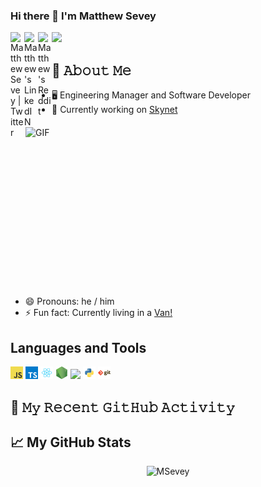 ### Hi there 👋 I'm Matthew Sevey

<!-- 
TODO
 - Add GitLab
 - Add Instagram 
-->

<a href="https://twitter.com/mjsevey">
  <img align="left" alt="Matthew Sevey | Twitter" width="22px" src="https://raw.githubusercontent.com/peterthehan/peterthehan/master/assets/twitter.svg" />
</a>
<a href="https://www.linkedin.com/in/sevey/">
  <img align="left" alt="Matthew's LinkedIN" width="22px" src="https://raw.githubusercontent.com/peterthehan/peterthehan/master/assets/linkedin.svg" />
</a>
<a href="https://www.reddit.com/user/MSevey">
  <img align="left" alt="Matthew's Reddit" width="22px" src="https://raw.githubusercontent.com/peterthehan/peterthehan/master/assets/reddit.svg" />
</a>

<!--
**MSevey/MSevey** is a ✨ _special_ ✨ repository because its `README.md` (this file) appears on your GitHub profile.

Here are some ideas to get you started:

- 🔭 I’m currently working on ...
- 🌱 I’m currently learning ...
- 👯 I’m looking to collaborate on ...
- 🤔 I’m looking for help with ...
- 💬 Ask me about ...
- 📫 How to reach me: ...
- 😄 Pronouns: ...
- ⚡ Fun fact: ...
-->

![](https://visitor-badge.glitch.me/badge?page_id=MSevey.MSevey)
  
 <img align="right" alt="GIF" src="https://media.giphy.com/media/zOvBKUUEERdNm/giphy-downsized.gif" width="480" height="270"  /> 


## :book: 𝙰𝚋𝚘𝚞𝚝 𝙼𝚎
- 🖥 Engineering Manager and Software Developer
- 💼 Currently working on [Skynet](https://siasky.net)
<!-- - 💻 𝙵𝚘𝚞𝚗𝚍𝚎𝚛 𝚘𝚏 SkyBuy -->
- 😄 Pronouns: he / him
- ⚡ Fun fact: Currently living in a [Van!](https://www.instagram.com/trek2gether/) 

## Languages and Tools  
<code><img height="20" src="https://raw.githubusercontent.com/github/explore/80688e429a7d4ef2fca1e82350fe8e3517d3494d/topics/javascript/javascript.png"></code>
<code><img height="20" src="https://raw.githubusercontent.com/github/explore/80688e429a7d4ef2fca1e82350fe8e3517d3494d/topics/typescript/typescript.png"></code>
<code><img height="20" src="https://raw.githubusercontent.com/github/explore/80688e429a7d4ef2fca1e82350fe8e3517d3494d/topics/react/react.png"></code>
<code><img height="20" src="https://raw.githubusercontent.com/github/explore/80688e429a7d4ef2fca1e82350fe8e3517d3494d/topics/nodejs/nodejs.png"></code>
<code><img height="20" src="https://camo.githubusercontent.com/94761affed6454156a526a0fcab454ed4a432d9472087a9d330598a38ffe56cd/68747470733a2f2f7261772e6769746875622e636f6d2f676f6c616e672d73616d706c65732f676f706865722d766563746f722f6d61737465722f676f706865722e706e67"></code>
<code><img height="20" src="https://raw.githubusercontent.com/github/explore/80688e429a7d4ef2fca1e82350fe8e3517d3494d/topics/python/python.png"></code>
<code><img height="20" src="https://raw.githubusercontent.com/github/explore/80688e429a7d4ef2fca1e82350fe8e3517d3494d/topics/git/git.png"></code>

## 🔔 𝙼𝚢 𝚁𝚎𝚌𝚎𝚗𝚝 𝙶𝚒𝚝𝙷𝚞𝚋 𝙰𝚌𝚝𝚒𝚟𝚒𝚝𝚢
<!--START_SECTION:activity-->
<!--END_SECTION:activity-->

## 📈 My GitHub Stats

<p align="center"> <img src="https://github-readme-stats.vercel.app/api?username=MSevey&show_icons=true&theme=gotham" alt="MSevey" />

